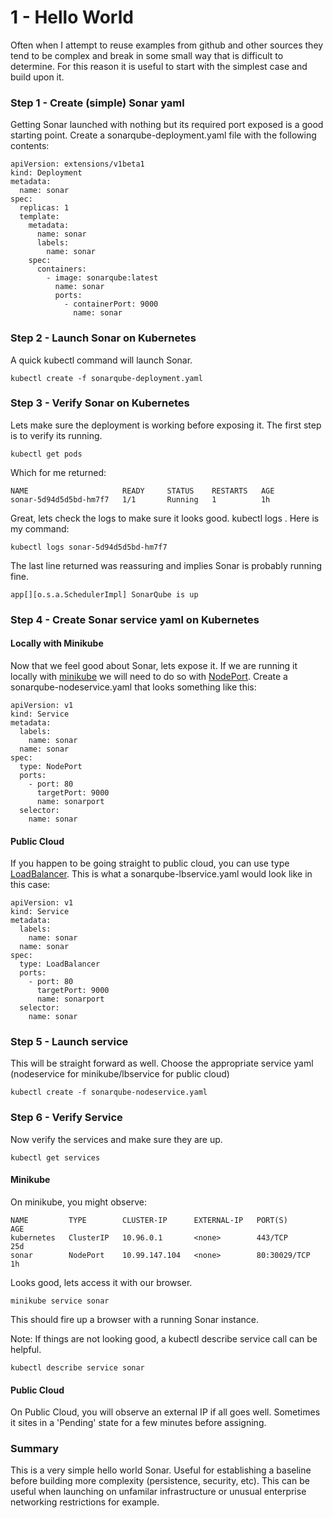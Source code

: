 # 1 - Hello World

Often when I attempt to reuse examples from github and other sources they tend to be complex and break in some small way that is difficult to determine. For this reason it is useful to start with the simplest case and build upon it.

### Step 1 - Create (simple) Sonar yaml

Getting Sonar launched with nothing but its required port exposed is a good starting point. Create a sonarqube-deployment.yaml file with the following contents:

```
apiVersion: extensions/v1beta1
kind: Deployment
metadata:
  name: sonar
spec:
  replicas: 1
  template:
    metadata:
      name: sonar
      labels:
        name: sonar
    spec:
      containers:
        - image: sonarqube:latest
          name: sonar
          ports:
            - containerPort: 9000
              name: sonar
```

### Step 2 - Launch Sonar on Kubernetes

A quick kubectl command will launch Sonar.

```
kubectl create -f sonarqube-deployment.yaml
```

### Step 3 - Verify Sonar on Kubernetes

Lets make sure the deployment is working before exposing it. The first step is to verify its running.

```
kubectl get pods
```

Which for me returned:

```
NAME                     READY     STATUS    RESTARTS   AGE
sonar-5d94d5d5bd-hm7f7   1/1       Running   1          1h
```

Great, lets check the logs to make sure it looks good. kubectl logs <pod name>. Here is my command:

```
kubectl logs sonar-5d94d5d5bd-hm7f7
```

The last line returned was reassuring and implies Sonar is probably running fine.

```
app[][o.s.a.SchedulerImpl] SonarQube is up
```

### Step 4 - Create Sonar service yaml on Kubernetes

#### Locally with Minikube

Now that we feel good about Sonar, lets expose it. If we are running it locally with [minikube](https://github.com/kubernetes/minikube) we will need to do so with [NodePort](https://kubernetes.io/docs/concepts/services-networking/service/#type-nodeport). Create a sonarqube-nodeservice.yaml that looks something like this:

```
apiVersion: v1
kind: Service
metadata:
  labels:
    name: sonar
  name: sonar
spec:
  type: NodePort
  ports:
    - port: 80
      targetPort: 9000
      name: sonarport
  selector:
    name: sonar
```

#### Public Cloud

If you happen to be going straight to public cloud, you can use type [LoadBalancer](https://kubernetes.io/docs/concepts/services-networking/service/#type-loadbalancer). This is what a sonarqube-lbservice.yaml would look like in this case:

```
apiVersion: v1
kind: Service
metadata:
  labels:
    name: sonar
  name: sonar
spec:
  type: LoadBalancer
  ports:
    - port: 80
      targetPort: 9000
      name: sonarport
  selector:
    name: sonar
```

### Step 5 - Launch service

This will be straight forward as well. Choose the appropriate service yaml (nodeservice for minikube/lbservice for public cloud)

```
kubectl create -f sonarqube-nodeservice.yaml
```

### Step 6 - Verify Service

Now verify the services and make sure they are up.

```
kubectl get services
```

#### Minikube

On minikube, you might observe:

```
NAME         TYPE        CLUSTER-IP      EXTERNAL-IP   PORT(S)        AGE
kubernetes   ClusterIP   10.96.0.1       <none>        443/TCP        25d
sonar        NodePort    10.99.147.104   <none>        80:30029/TCP   1h
```

Looks good, lets access it with our browser. 

```
minikube service sonar
```

This should fire up a browser with a running Sonar instance.

Note: If things are not looking good, a kubectl describe service call can be helpful. 

```
kubectl describe service sonar
```

#### Public Cloud

On Public Cloud, you will observe an external IP if all goes well. Sometimes it sites in a 'Pending' state for a few minutes before assigning.

### Summary

This is a very simple hello world Sonar. Useful for establishing a baseline before building more complexity (persistence, security, etc). This can be useful when launching on unfamilar infrastructure or unusual enterprise networking restrictions for example. 
